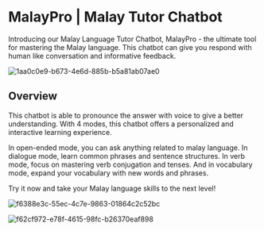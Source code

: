 # MalayPro | Malay Tutor Chatbot

Introducing our Malay Language Tutor Chatbot, MalayPro -  the ultimate tool for mastering the Malay language. This chatbot can give you respond with human like conversation and informative feedback. 

![1aa0c0e9-b673-4e6d-885b-b5a81ab07ae0](https://user-images.githubusercontent.com/90374083/226189139-1f49fea0-1001-4a2d-b47b-de0804b5a703.jpg)

## Overview

This chatbot is able to pronounce the answer with voice to give a better understanding. With 4 modes, this chatbot offers a personalized and interactive learning experience. 

In open-ended mode, you can ask anything related to malay language. In dialogue mode, learn common phrases and sentence structures. In verb mode, focus on mastering verb conjugation and tenses. And in vocabulary mode, expand your vocabulary with new words and phrases. 

Try it now and take your Malay language skills to the next level!

![f6388e3c-55ec-4c7e-9863-01864c2c52bc](https://user-images.githubusercontent.com/90374083/226189181-063f0c3e-a407-43f3-90c9-7459dd3b7fcc.jpg)

![f62cf972-e78f-4615-98fc-b26370eaf898](https://user-images.githubusercontent.com/90374083/226189167-65542734-8f7a-434f-a432-6bd848499666.jpg)
